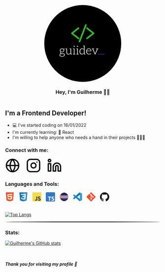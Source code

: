 <div style="display: flex; flex-flow: column wrap; justify-content: center; align-items: center; margin: 0 auto; max-width:500px;">
<img src="icons/guidev-logo.png" style="width: 250px; height: 250px; border-radius: 50%;">
<h3>Hey, I'm Guilherme 👊🏻
</h3>
</div>

## I'm a Frontend Developer!
 - 💻 I've started coding on 16/01/2022
 - I'm currently learning:
   📘 React
 - I'm willing to help anyone who needs a hand in their projects 💁🏻‍♂️

### Connect with me:
<div style="display: flex; flex-flow: row wrap; gap: 20px;">
<a href="https://guilhermescr.github.io/guilhermescr/portfolio/" target="_blank" rel="external"><img src="icons/globe.svg">
</a>
<a href="https://www.instagram.com/guiidev_/" target="_blank" rel="external"><img src="icons/instagram.svg">
</a>
<a href="https://www.linkedin.com/in/guilhermescr/" target="_blank" rel="external"><img src="icons/linkedin.svg">
</a>
</div>

### Languages and Tools:
<div>
<img src="icons/html.svg" width="30px" style="margin-right: 10px;"> <img src="icons/css.svg" width="30px" style="margin-right: 10px;"> <img src="icons/js.svg" width="30px" style="margin-right: 10px;"> <img src="icons/ts.png" width="30px" style="margin-right: 10px;"> <img src="icons/eclipse.webp" width="30px" style="margin-right: 10px;"> <img src="icons/vscode.svg" width="30px" style="margin-right: 10px;"> <img src="icons/git.svg" width="30px" style="margin-right: 10px;"> <img src="icons/github.png" width="30px">
</div>
<br />

[![Top Langs](https://github-readme-stats.vercel.app/api/top-langs/?username=guilhermescr&card_width=495px)](https://guilhermescr.github.io/guilhermescr/)

<hr style="height: 3px; background-color: #404040; border-radius: 95%;" />

### Stats:
[![Guilherme's GitHub stats](https://github-readme-stats.vercel.app/api?username=guilhermescr)](https://guilhermescr.github.io/guilhermescr/)

<br />

##### Thank you for visiting my profile 💖
